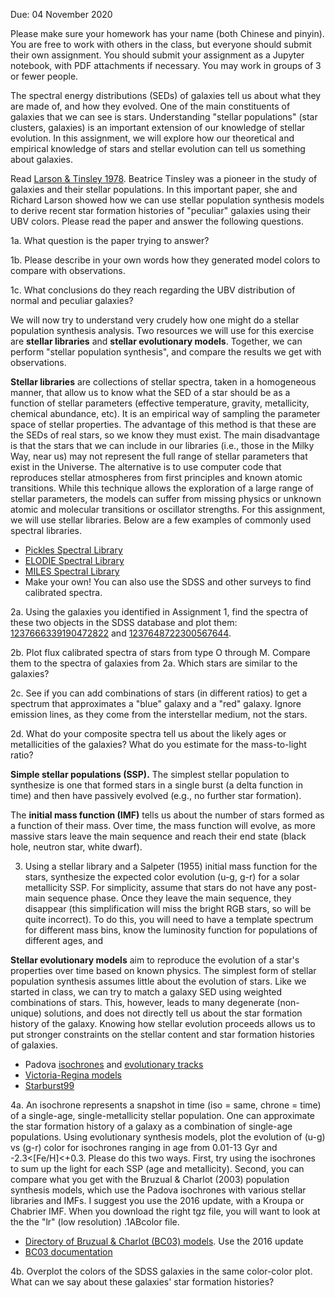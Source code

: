 Due: 04 November 2020

Please make sure your homework has your name (both Chinese and pinyin). You are free to work with others in the class, but everyone should submit their own assignment. You should submit your assignment as a Jupyter notebook, with PDF attachments if necessary. You may work in groups of 3 or fewer people.

The spectral energy distributions (SEDs) of galaxies tell us about what they are made of, and how they evolved. One of the main constituents of galaxies that we can see is stars. Understanding "stellar populations" (star clusters, galaxies) is an important extension of our knowledge of stellar evolution. In this assignment, we will explore how our theoretical and empirical knowledge of stars and stellar evolution can tell us something about galaxies.

Read [Larson & Tinsley 1978](https://ui.adsabs.harvard.edu/abs/1978ApJ...219...46L). Beatrice Tinsley was a pioneer in the study of galaxies and their stellar populations. In this important paper, she and Richard Larson showed how we can use stellar population synthesis models to derive recent star formation histories of "peculiar" galaxies using their UBV colors. Please read the paper and answer the following questions.

1a. What question is the paper trying to answer?

1b. Please describe in your own words how they generated model colors to compare with observations.

1c. What conclusions do they reach regarding the UBV distribution of normal and peculiar galaxies?

We will now try to understand very crudely how one might do a stellar population synthesis analysis. Two resources we will use for this exercise are **stellar libraries** and **stellar evolutionary models**. Together, we can perform "stellar population synthesis", and compare the results we get with observations.

**Stellar libraries** are collections of stellar spectra, taken in a homogeneous manner, that allow us to know what the SED of a star should be as a function of stellar parameters (effective temperature, gravity, metallicity, chemical abundance, etc). It is an empirical way of sampling the parameter space of stellar properties. The advantage of this method is that these are the SEDs of real stars, so we know they must exist. The main disadvantage is that the stars that we can include in our libraries (i.e., those in the Milky Way, near us) may not represent the full range of stellar parameters that exist in the Universe. The alternative is to use computer code that reproduces stellar atmospheres from first principles and known atomic transitions. While this technique allows the exploration of a large range of stellar parameters, the models can suffer from missing physics or unknown atomic and molecular transitions or oscillator strengths. For this assignment, we will use stellar libraries. Below are a few examples of commonly used spectral libraries.

* [Pickles Spectral Library](http://www.eso.org/sci/facilities/paranal/decommissioned/isaac/tools/lib.html)
* [ELODIE Spectral Library](http://atlas.obs-hp.fr/elodie)
* [MILES Spectral Library](http://miles.iac.es/)
* Make your own! You can also use the SDSS and other surveys to find calibrated spectra.

2a. Using the galaxies you identified in Assignment 1, find the spectra of these two objects in the SDSS database and plot them: [1237666339190472822](http://skyserver.sdss.org/dr12/en/tools/explore/Summary.aspx?id=1237666339190472822) and [1237648722300567644](http://skyserver.sdss.org/dr12/en/tools/explore/Summary.aspx?id=1237648722300567644).

2b. Plot flux calibrated spectra of stars from type O through M. Compare them to the spectra of galaxies from 2a. Which stars are similar to the galaxies?

2c. See if you can add combinations of stars (in different ratios) to get a spectrum that approximates a "blue" galaxy and a "red" galaxy. Ignore emission lines, as they come from the interstellar medium, not the stars.

2d. What do your composite spectra tell us about the likely ages or metallicities of the galaxies? What do you estimate for the mass-to-light ratio?

**Simple stellar populations (SSP).** The simplest stellar population to synthesize is one that formed stars in a single burst (a delta function in time) and then have passively evolved (e.g., no further star formation).

The **initial mass function (IMF)** tells us about the number of stars formed as a function of their mass. Over time, the mass function will evolve, as more massive stars leave the main sequence and reach their end state (black hole, neutron star, white dwarf).

3. Using a stellar library and a Salpeter (1955) initial mass function for the stars, synthesize the expected color evolution (u-g, g-r) for a solar metallicity SSP. For simplicity, assume that stars do not have any post-main sequence phase. Once they leave the main sequence, they disappear (this simplification will miss the bright RGB stars, so will be quite incorrect). To do this, you will need to have a template spectrum for different mass bins, know the luminosity function for populations of different ages, and

**Stellar evolutionary models** aim to reproduce the evolution of a star's properties over time based on known physics. The simplest form of stellar population synthesis assumes little about the evolution of stars. Like we started in class, we can try to match a galaxy SED using weighted combinations of stars. This, however, leads to many degenerate (non-unique) solutions, and does not directly tell us about the star formation history of the galaxy. Knowing how stellar evolution proceeds allows us to put stronger constraints on the stellar content and star formation histories of galaxies.

* Padova [isochrones](http://stev.oapd.inaf.it/cgi-bin/cmd) and [evolutionary tracks](http://people.sissa.it/~sbressan/parsec.html)
* [Victoria-Regina models](http://www.cadc-ccda.hia-iha.nrc-cnrc.gc.ca/community/VictoriaReginaModels/)
* [Starburst99](http://www.stsci.edu/science/starburst99/docs/default.htm)

4a. An isochrone represents a snapshot in time (iso = same, chrone = time) of a single-age, single-metallicity stellar population. One can approximate the star formation history of a galaxy as a combination of single-age populations. Using evolutionary synthesis models, plot the evolution of (u-g) vs (g-r) color for isochrones ranging in age from 0.01-13 Gyr and -2.3<[Fe/H]<+0.3. Please do this two ways. First, try using the isochrones to sum up the light for each SSP (age and metallicity). Second, you can compare what you get with the Bruzual & Charlot (2003) population synthesis models, which use the Padova isochrones with various stellar libraries and IMFs. I suggest you use the 2016 update, with a Kroupa or Chabrier IMF. When you download the right tgz file, you will want to look at the the "lr" (low resolution) .1ABcolor file.

* [Directory of Bruzual & Charlot (BC03) models](http://www.bruzual.org/bc03/). Use the 2016 update
* [BC03 documentation](http://www.bruzual.org/bc03/doc/)

4b. Overplot the colors of the SDSS galaxies in the same color-color plot. What can we say about these galaxies' star formation histories?
